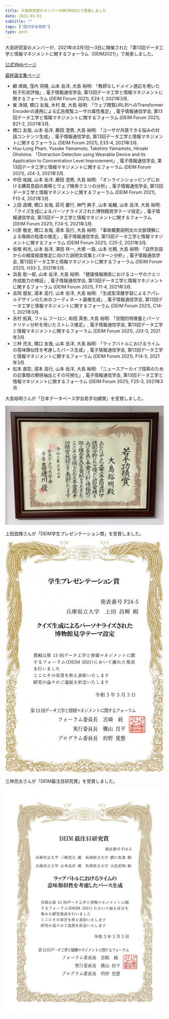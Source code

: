 ```yaml
---
title: 大島研究室のメンバーがDEIM2021で発表しました
date: 2021-03-03
subtitle: ""
tags: ["国内学会発表"]
type: post
---
```


<!-- ---
title: 濵島 聡一郎さんの論文が AAI 2021 に採録されました
date: 2021-06-01
subtitle: ""
tags: ["国際学会発表"]
type: post
---

+ titile
  + [第一著者]さんの論文が[学会短縮名]に採録されました
  + 複数名同学会の場合はあいうえお順で「大島研のn件論文が」
  + 研究室単位の時は「大島研の論文が」
  + バリエーションは「論文が採録されました」「で発表しました」「論文が受賞しました」ぐらい？ -->


大島研究室のメンバーが、2021年の3月1日～3日に開催された「第13回データ工学と情報マネジメントに関するフォーラム（DEIM2021）」で発表しました。

[公式Webページ](https://db-event.jpn.org/deim2021/index.html)

[最終論文集ページ](https://proceedings-of-deim.github.io/DEIM2021/)


+ 顧 席銘, 窪内 将隆, 山本 岳洋, 大島 裕明: 「教師なしドメイン適応を用いた粒子形状評価」, 電子情報通信学会, 第13回データ工学と情報マネジメントに関するフォーラム (DEIM Forum 2021), E24-1, 2021年3月.
+ 崔 洙瑚, 橋口 友哉, 木村 塁, 大島 裕明: 「ウェブ閲覧URL列へのTransformer Encoderの適用による広告閲覧ユーザの属性推定」, 電子情報通信学会, 第13回データ工学と情報マネジメントに関するフォーラム (DEIM Forum 2021), B21-2, 2021年3月.
+ 橋口 友哉, 山本 岳洋, 藤田 澄男, 大島 裕明: 「ユーザが共感できる悩みの対話コンテンツ生成」, 電子情報通信学会, 第13回データ工学と情報マネジメントに関するフォーラム (DEIM Forum 2021), E33-4, 2021年3月.
+ Huu-Long Pham, Yusuke Yamamoto, Takehiro Yamamoto, Hiroaki Ohshima: 「Distraction Detection using Wearable Device and its Application to Concentration Level Improvement」, 電子情報通信学会, 第13回データ工学と情報マネジメントに関するフォーラム (DEIM Forum 2021), J24-3, 2021年3月.
+ 中田 祐誠, 山本 岳洋, 藤田 澄男, 大島 裕明: 「オンラインショッピングにおける購買意図の推移とウェブ検索クエリの分析」, 電子情報通信学会, 第13回データ工学と情報マネジメントに関するフォーラム (DEIM Forum 2021), F13-4, 2021年3月.
+ 上田 昌輝, 橋口 友哉, 莊司 慶行, 神門 典子, 山本 祐輔, 山本 岳洋, 大島 裕明: 「クイズ生成によるパーソナライズされた博物館見学テーマ設定」, 電子情報通信学会, 第13回データ工学と情報マネジメントに関するフォーラム (DEIM Forum 2021), F24-5, 2021年3月.
+ 川原 敬史, 橋口 友哉, 湯本 高行, 大島 裕明: 「事故概要説明文の文脈理解による傷病の程度の推定」, 電子情報通信学会, 第13回データ工学と情報マネジメントに関するフォーラム (DEIM Forum 2021), C25-2, 2021年3月.
+ 坂根 和光, 山本 岳洋, 澤田 祥一, 大塚 一路, 山本 光穂, 大島 裕明: 「自然言語からの緯度経度推定に向けた説明文収集とパターン分析」, 電子情報通信学会, 第13回データ工学と情報マネジメントに関するフォーラム (DEIM Forum 2021), H33-2, 2021年3月.
+ 浜島 聡一郎, 山本 岳洋, 大島 裕明: 「健康情報検索におけるユーザのクエリ作成能力の検証」, 電子情報通信学会, 第13回データ工学と情報マネジメントに関するフォーラム (DEIM Forum 2021), F11-4, 2021年3月.
+ 吉岡 朋友, 湯本 高行, 山本 岳洋, 大島 裕明: 「生成型深層学習によるアパレルデザインのためのコーディネート画像生成」, 電子情報通信学会, 第13回データ工学と情報マネジメントに関するフォーラム (DEIM Forum 2021), C14-1, 2021年3月.
+ 吉村 拓真, ファム フーロン, 和田 真弥, 大島 裕明: 「空間的特徴量とパーソナリティ分析を用いたストレス推定」, 電子情報通信学会, 第13回データ工学と情報マネジメントに関するフォーラム (DEIM Forum 2021), J33-3, 2021年3月.
+ 三林 亮太, 橋口 友哉, 山本 岳洋, 大島 裕明: 「ラップバトルにおけるライムの意味類似性を考慮したバース生成」, 電子情報通信学会, 第13回データ工学と情報マネジメントに関するフォーラム (DEIM Forum 2021), F14-5, 2021年3月.
+ 松本 直彰, 湯本 高行, 山本 岳洋, 大島 裕明: 「ニュースアーカイブ探索のための記事間の関係抽出とその可視化」, 電子情報通信学会, 第13回データ工学と情報マネジメントに関するフォーラム (DEIM Forum 2021), F25-3, 2021年3月.

<!-- 1. 論文採録バージョン -->
<!-- [第一著者]さんの論文が「[学会フルネーム]」に採録されました。 -->

<!-- [公式Webページ](学会公式ページTopのURL) -->


<!-- 書誌情報。書式はPublicationsを参考。変にコードブロックとかで囲まなくてOK -->

<!-- [年月日]に発表予定 -->



<!-- 2. 論文発表済みバージョン -->
<!-- [第一著者]さんが「[学会フルネーム]」で発表しました。 -->

<!-- [公式Webページ](学会公式ページTopのURL) -->

<!-- 書誌情報。書式はPublicationsを参考。変にコードブロックとかで囲まなくてOK -->




<!-- 3. 論文受賞バージョン -->
<!-- [第一著者]さんの論文が「[学会フルネーム]」で「[受賞名]」を受賞しました -->

<!-- [公式Webページ](学会公式ページTopのURL) -->

<!-- 書誌情報。書式はPublicationsを参考。変にコードブロックとかで囲まなくてOK -->

<!-- 同学会複数名の場合は並べて良い感じにして -->

大島裕明さんが「日本データベース学会若手功績賞」を受賞しました。

![](ohshima_wakate.jpg)

上田昌輝さんが「DEIM学生プレゼンテーション賞」を受賞しました。

![](DEIM2021ueta.jpg)

三林亮太さんが「DEIM最注目研究賞」を受賞しました。

![](deim_2021_award_mibayashi.jpg)